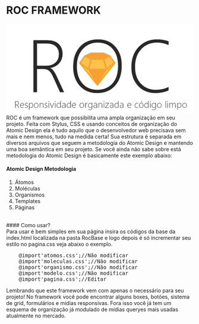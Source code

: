 # ROC FRAMEWORK<br>
![ROC LOGO](logo.jpg)<br>
ROC é um framework que possibilita uma ampla organização em seu projeto. Feita com Stylus, CSS e usando conceitos de organização do Atomic Design ela é tudo aquilo que o desenvolvedor web precisava sem mais e nem menos, tudo na medida certa! Sua estrutura é separada em diversos arquivos que seguem a metodologia do Atomic Design e mantendo uma boa semântica em seu projeto. Se você ainda não sabe sobre está metodologia do Atomic Design é basicamente este exemplo abaixo:
<br>

#### Atomic Design Metodologia
<ol>
    <li>Átomos</li>
    <li>Moléculas</li>
    <li>Organismos</li>
    <li>Templates</li>
    <li>Páginas</li>
</ol><br>
#### Como usar?<br>
Para usar é bem simples em sua página insira os códigos da base da index.html localizada na pasta RocBase e logo depois é só incrementar seu estilo no pagina.css veja abaixo o exemplo. 
<pre>
    @import'atomos.css';//Não modificar
    @import'moleculas.css';//Não modificar
    @import'organismo.css';//Não modificar
    @import'modelo.css';//Não modificar
    @import'pagina.css';//Editar
</pre>



Lembrando que este framework vem com apenas o necessário para seu projeto! No framework você pode encontrar alguns boxes, botões, sistema de grid, formulários e mídias responsivas. Fora isso você já tem um esquema de organização já modulado de mídias queryes mais usadas atualmente no mercado.    

